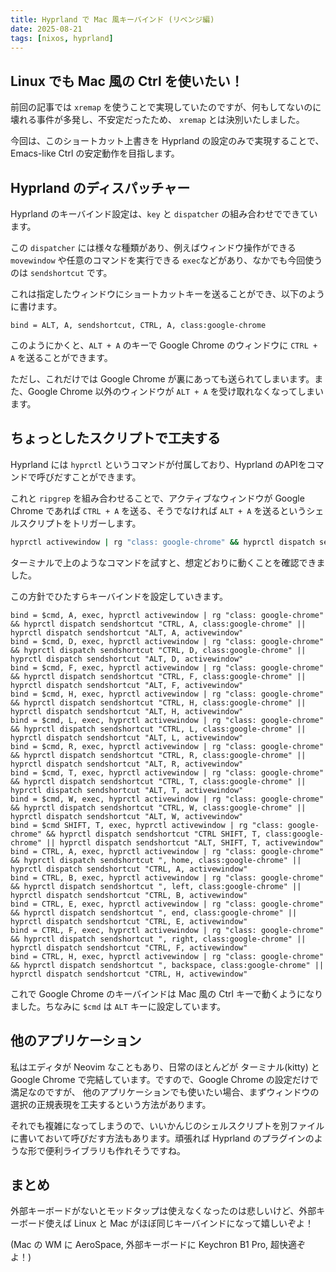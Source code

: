 ```yaml
---
title: Hyprland で Mac 風キーバインド (リベンジ編)
date: 2025-08-21
tags: [nixos, hyprland]
---
```


## Linux でも Mac 風の Ctrl を使いたい！

前回の記事では `xremap` を使うことで実現していたのですが、何もしてないのに壊れる事件が多発し、不安定だったため、
`xremap` とは決別いたしました。

今回は、このショートカット上書きを Hyprland の設定のみで実現することで、Emacs-like Ctrl の安定動作を目指します。

## Hyprland のディスパッチャー

Hyprland のキーバインド設定は、`key` と `dispatcher` の組み合わせでできています。

この `dispatcher` には様々な種類があり、例えばウィンドウ操作ができる `movewindow` や任意のコマンドを実行できる `exec`などがあり、なかでも今回使うのは
`sendshortcut` です。

これは指定したウィンドウにショートカットキーを送ることができ、以下のように書けます。

```hypr
bind = ALT, A, sendshortcut, CTRL, A, class:google-chrome
```

このようにかくと、`ALT + A` のキーで Google Chrome のウィンドウに `CTRL + A` を送ることができます。

ただし、これだけでは Google Chrome が裏にあっても送られてしまいます。また、Google Chrome 以外のウィンドウが `ALT + A` を受け取れなくなってしまいます。

## ちょっとしたスクリプトで工夫する

Hyprland には `hyprctl` というコマンドが付属しており、Hyprland のAPIをコマンドで呼びだすことができます。

これと `ripgrep` を組み合わせることで、アクティブなウィンドウが Google Chrome であれば `CTRL + A` を送る、そうでなければ `ALT + A` を送るというシェルスクリプトをトリガーします。

```sh
hyprctl activewindow | rg "class: google-chrome" && hyprctl dispatch sendshortcut "CTRL, A, class:google-chrome" || hyprctl dispatch sendshortcut "ALT, A, activewindow"
```

ターミナルで上のようなコマンドを試すと、想定どおりに動くことを確認できました。

この方針でひたすらキーバインドを設定していきます。


```hypr
bind = $cmd, A, exec, hyprctl activewindow | rg "class: google-chrome" && hyprctl dispatch sendshortcut "CTRL, A, class:google-chrome" || hyprctl dispatch sendshortcut "ALT, A, activewindow"
bind = $cmd, D, exec, hyprctl activewindow | rg "class: google-chrome" && hyprctl dispatch sendshortcut "CTRL, D, class:google-chrome" || hyprctl dispatch sendshortcut "ALT, D, activewindow"
bind = $cmd, F, exec, hyprctl activewindow | rg "class: google-chrome" && hyprctl dispatch sendshortcut "CTRL, F, class:google-chrome" || hyprctl dispatch sendshortcut "ALT, F, activewindow"
bind = $cmd, H, exec, hyprctl activewindow | rg "class: google-chrome" && hyprctl dispatch sendshortcut "CTRL, H, class:google-chrome" || hyprctl dispatch sendshortcut "ALT, H, activewindow"
bind = $cmd, L, exec, hyprctl activewindow | rg "class: google-chrome" && hyprctl dispatch sendshortcut "CTRL, L, class:google-chrome" || hyprctl dispatch sendshortcut "ALT, L, activewindow"
bind = $cmd, R, exec, hyprctl activewindow | rg "class: google-chrome" && hyprctl dispatch sendshortcut "CTRL, R, class:google-chrome" || hyprctl dispatch sendshortcut "ALT, R, activewindow"
bind = $cmd, T, exec, hyprctl activewindow | rg "class: google-chrome" && hyprctl dispatch sendshortcut "CTRL, T, class:google-chrome" || hyprctl dispatch sendshortcut "ALT, T, activewindow"
bind = $cmd, W, exec, hyprctl activewindow | rg "class: google-chrome" && hyprctl dispatch sendshortcut "CTRL, W, class:google-chrome" || hyprctl dispatch sendshortcut "ALT, W, activewindow"
bind = $cmd SHIFT, T, exec, hyprctl activewindow | rg "class: google-chrome" && hyprctl dispatch sendshortcut "CTRL SHIFT, T, class:google-chrome" || hyprctl dispatch sendshortcut "ALT, SHIFT, T, activewindow"
bind = CTRL, A, exec, hyprctl activewindow | rg "class: google-chrome" && hyprctl dispatch sendshortcut ", home, class:google-chrome" || hyprctl dispatch sendshortcut "CTRL, A, activewindow"
bind = CTRL, B, exec, hyprctl activewindow | rg "class: google-chrome" && hyprctl dispatch sendshortcut ", left, class:google-chrome" || hyprctl dispatch sendshortcut "CTRL, B, activewindow"
bind = CTRL, E, exec, hyprctl activewindow | rg "class: google-chrome" && hyprctl dispatch sendshortcut ", end, class:google-chrome" || hyprctl dispatch sendshortcut "CTRL, E, activewindow"
bind = CTRL, F, exec, hyprctl activewindow | rg "class: google-chrome" && hyprctl dispatch sendshortcut ", right, class:google-chrome" || hyprctl dispatch sendshortcut "CTRL, F, activewindow"
bind = CTRL, H, exec, hyprctl activewindow | rg "class: google-chrome" && hyprctl dispatch sendshortcut ", backspace, class:google-chrome" || hyprctl dispatch sendshortcut "CTRL, H, activewindow"
```

これで Google Chrome のキーバインドは Mac 風の Ctrl キーで動くようになりました。ちなみに `$cmd` は `ALT` キーに設定しています。

## 他のアプリケーション

私はエディタが Neovim なこともあり、日常のほとんどが ターミナル(kitty) と Google Chrome で完結しています。ですので、Google Chrome の設定だけで満足なのですが、
他のアプリケーションでも使いたい場合、まずウィンドウの選択の正規表現を工夫するという方法があります。

それでも複雑になってしまうので、いいかんじのシェルスクリプトを別ファイルに書いておいて呼びだす方法もあります。頑張れば Hyprland のプラグインのような形で便利ライブラリも作れそうですね。

## まとめ

外部キーボードがないとモッドタップは使えなくなったのは悲しいけど、外部キーボード使えば Linux と Mac がほぼ同じキーバインドになって嬉しいぞよ！

(Mac の WM に AeroSpace, 外部キーボードに Keychron B1 Pro, 超快適ぞよ！)
